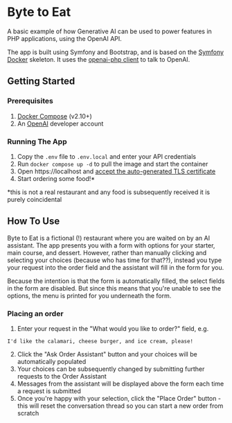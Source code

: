 # Byte to Eat

A basic example of how Generative AI can be used to power features in PHP applications, using the OpenAI API.

The app is built using Symfony and Bootstrap, and is based on the [Symfony Docker](https://github.com/dunglas/symfony-docker) skeleton.
It uses the [openai-php client](https://github.com/openai-php/client) to talk to OpenAI.

## Getting Started

### Prerequisites

1. [Docker Compose](https://docs.docker.com/compose/install/) (v2.10+)
2. An [OpenAI](https://platform.openai.com/) developer account

### Running The App

1. Copy the `.env` file to `.env.local` and enter your API credentials
2. Run `docker compose up -d` to pull the image and start the container
3. Open https://localhost and [accept the auto-generated TLS certificate](https://stackoverflow.com/questions/7580508/getting-chrome-to-accept-self-signed-localhost-certificate/15076602#15076602)
4. Start ordering some food!*

*this is not a real restaurant and any food is subsequently received it is purely coincidental

## How To Use

Byte to Eat is a fictional (!) restaurant where you are waited on by an AI assistant.
The app presents you with a form with options for your starter, main course, and dessert. 
However, rather than manually clicking and selecting your choices (because who has time for that??),
instead you type your request into the order field and the assistant will fill in the form for you.

Because the intention is that the form is automatically filled, the select fields in the form are disabled. But since
this means that you're unable to see the options, the menu is printed for you underneath the form.

### Placing an order

1. Enter your request in the "What would you like to order?" field, e.g.
```
I'd like the calamari, cheese burger, and ice cream, please! 
```
2. Click the "Ask Order Assistant" button and your choices will be automatically populated
3. Your choices can be subsequently changed by submitting further requests to the Order Assistant
4. Messages from the assistant will be displayed above the form each time a request is submitted
5. Once you're happy with your selection, click the "Place Order" button - this will reset the conversation thread so you can start a new order from scratch
